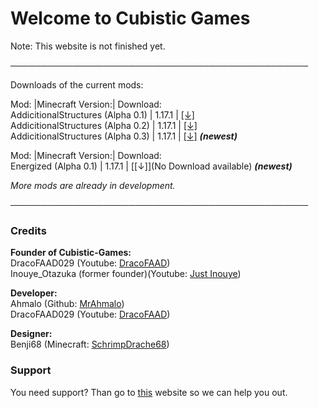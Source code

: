 # Welcome to Cubistic Games

Note: This website is not finished yet.

────────────────────────────────────────────────

Downloads of the current mods:

Mod:                               |Minecraft Version:| Download:  
AddicitionalStructures (Alpha 0.1) | 1.17.1 | [[↓]](https://dropbox.com/s/6id8finbs7ui2z3/AddictionalStructures%20Alpha%200.1.jar?dl=1)                     
AddicitionalStructures (Alpha 0.2) | 1.17.1 | [[↓]](https://www.dropbox.com/s/sybxu4rdgmqw9t8/AddictionalStructures%20Alpha%200.2.jar?dl=1)                    
AddicitionalStructures (Alpha 0.3) | 1.17.1 | [[↓]](https://www.dropbox.com/s/qfslrujyl182cpm/AddictionalStructures%20Alpha%200.3.jar?dl=1) **_(newest)_**

Mod:                               |Minecraft Version:| Download:  
Energized (Alpha 0.1) | 1.17.1 | [[↓]](No Download available) **_(newest)_**                    

_More mods are already in development._

────────────────────────────────────────────────
### Credits

**Founder of Cubistic-Games:**     
DracoFAAD029 (Youtube: [DracoFAAD](https://www.youtube.com/channel/UCPl_jUf-bF1GMNn3tdoH5gw))     
Inouye_Otazuka (former founder)(Youtube: [Just Inouye](https://www.youtube.com/channel/UCJmtRBU0EbKN5yxNx258pDA))  

**Developer:**   
Ahmalo (Github: [MrAhmalo](https://github.com/MrAhmalo))   
DracoFAAD029 (Youtube: [DracoFAAD](https://www.youtube.com/channel/UCPl_jUf-bF1GMNn3tdoH5gw))   

**Designer:**   
Benji68 (Minecraft: [SchrimpDrache68](https://de.namemc.com/profile/SchrimpDrache68.1))

### Support

You need support? Than go to [this](https://sneakytime.com/rr) website so we can help you out.
